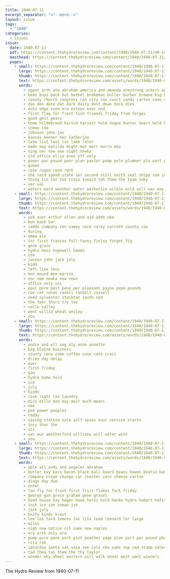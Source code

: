 ```yaml
---
title: 1940-07-11
excerpt_separator: "<!--more-->"
layout: issue
tags:
  - "1940"
categories:
  - issues
issue:
  date: 1940-07-11
  pdf: https://content.thehydroreview.com/content/1940/1940-07-11/HR-1940-07-11.pdf
  masthead: https://content.thehydroreview.com/content/1940/1940-07-11/masthead/HR-1940-07-11.jpg
  pages:
    - small: https://content.thehydroreview.com/content/1940/1940-07-11/small/HR-1940-07-11-01.jpg
      large: https://content.thehydroreview.com/content/1940/1940-07-11/large/HR-1940-07-11-01.jpg
      thumb: https://content.thehydroreview.com/content/1940/1940-07-11/thumbnails/HR-1940-07-11-01.jpg
      text: https://content.thehydroreview.com/assets/words/1940/1940-07-11/HR-1940-07-11-01.txt
      words:
        - agent arth ata abraham america and amanda armstrong ackers angele allen
        - been buys back but bethel brakeman buller barber browne big butler bartgis bridge binger born boy
        - county church congress can city cox court candi carter cane companion count
        - dan den date dat dark dairy dest down dora dies
        - entz edge even era eitzen ever end
        - first flag for front fish friends friday from forges
        - good gest geary
        - home hildebrand harold harvest hold hogue hunter heart held hurt hydro herd hinz high heide harry hook
        - inman ida
        - johnson john jas
        - kansas kenner ken katherine
        - lena list last los lake later
        - made may matilda might mut morr murra mas
        - ning ner new now night nowka
        - old office ollie ones off only
        - power par pound poor plan pastor pump pole plummer pla part place pounds pav
        - queen
        - rate rogen reno rent
        - she said speed state ser second still smith seal shipp som score stroke seven sat safe sire sup son
        - thing tin ton too train toward teh them the team toby
        - ver val
        - waters ward weather water warkentin wilkie wild will war way walker wendel was with wife
    - small: https://content.thehydroreview.com/content/1940/1940-07-11/small/HR-1940-07-11-02.jpg
      large: https://content.thehydroreview.com/content/1940/1940-07-11/large/HR-1940-07-11-02.jpg
      thumb: https://content.thehydroreview.com/content/1940/1940-07-11/thumbnails/HR-1940-07-11-02.jpg
      text: https://content.thehydroreview.com/assets/words/1940/1940-07-11/HR-1940-07-11-02.txt
      words:
        - ash aver arthur allen and aid addo ake
        - ben bank bar
        - caddo company cen camey cece carey carruth county cau
        - during
        - emma ele
        - for first frances full fanny finley forget fig
        - gene grain
        - hydro hess hopewell homes
        - ion
        - janzen john jack july
        - kidd
        - left line lenz
        - mon mound mee martin
        - nor nem nowka new news
        - office only oss
        - paul pere post pene per pleasant payne pepe pounds
        - ree ret ronan rozell randall russell
        - seed sylvester stockton south sed
        - the teer thurs try tas
        - valle valley
        - went willia wheat wesley
        - you
    - small: https://content.thehydroreview.com/content/1940/1940-07-11/small/HR-1940-07-11-03.jpg
      large: https://content.thehydroreview.com/content/1940/1940-07-11/large/HR-1940-07-11-03.jpg
      thumb: https://content.thehydroreview.com/content/1940/1940-07-11/thumbnails/HR-1940-07-11-03.jpg
      text: https://content.thehydroreview.com/assets/words/1940/1940-07-11/HR-1940-07-11-03.txt
      words:
        - andre and all aug aly anne annette
        - big blaine business
        - county cena come coffee cane cate crail
        - dries day delay
        - ever
        - first friday
        - gan
        - hydro home held
        - ice
        - july
        - kinds
        - lose light los laundry
        - miss mille mon may most much means
        - nee
        - peo power peoples
        - reddy
        - saving station sale self spies sour service starts
        - tory thur the
        - uss
        - war wun weatherford williams will water with
        - you
    - small: https://content.thehydroreview.com/content/1940/1940-07-11/small/HR-1940-07-11-04.jpg
      large: https://content.thehydroreview.com/content/1940/1940-07-11/large/HR-1940-07-11-04.jpg
      thumb: https://content.thehydroreview.com/content/1940/1940-07-11/thumbnails/HR-1940-07-11-04.jpg
      text: https://content.thehydroreview.com/assets/words/1940/1940-07-11/HR-1940-07-11-04.txt
      words:
        - able all andy and angeles abraham
        - butler buy bars bacon black ball board beans bowen beatie bandy bie box
        - company cream change car chester corn cheese carton
        - dings day dum
        - enter
        - fan fly for front first fruit flakes fork friday
        - george gun groce graham gene gravel
        - hand house hay heger howe heres hold henke hydro hubert hafer henkes hei her heide hales handle ham hose homer herndon hal
        - inch ice ion inman ise
        - jack july
        - knife kinds kraut
        - lee los lard lemons las lite lead leonard lor large
        - miles
        - nigh now notice nil name new naples
        - ory orth only ora
        - pump pure pane pork pint peaches page plan part par pound phe pay pounds price
        - rita rah
        - saturday santa san sasa see sale shu sams sop sad stamp sales selves side service soap sand smile spray schoo sauer she
        - tad thea tas them the thy taylor
        - wonder why wheel western will walk wheat west want wieners
---
```


The Hydro Review from 1940-07-11

<!--more-->

